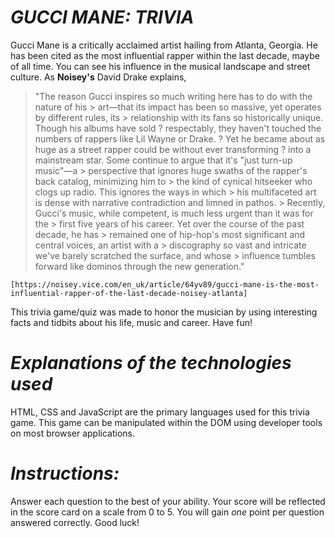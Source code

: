 # *GUCCI MANE: TRIVIA*
Gucci Mane is a critically acclaimed artist hailing from Atlanta, Georgia. He has been cited as the most influential rapper within the last decade, maybe of all time. You can see his influence in the musical landscape and street culture. As **Noisey's** David Drake explains, 
> "The reason Gucci inspires so much writing here has to do with the nature of his > art—that its impact has been so massive, yet operates by different rules, its > relationship with its fans so historically unique. Though his albums have sold ? respectably, they haven't touched the numbers of rappers like Lil Wayne or Drake. ? Yet he became about as huge as a street rapper could be without ever transforming ? into a mainstream star. Some continue to argue that it's "just turn-up music"—a > perspective that ignores huge swaths of the rapper's back catalog, minimizing him to > the kind of cynical hitseeker who clogs up radio. This ignores the ways in which > his multifaceted art is dense with narrative contradiction and limned in pathos. > Recently, Gucci's music, while competent, is much less urgent than it was for the > first five years of his career. Yet over the course of the past decade, he has > remained one of hip-hop's most significant and central voices, an artist with a > discography so vast and intricate we've barely scratched the surface, and whose > influence tumbles forward like dominos through the new generation."

    [https://noisey.vice.com/en_uk/article/64yv89/gucci-mane-is-the-most-influential-rapper-of-the-last-decade-noisey-atlanta] 


This trivia game/quiz was made to honor the musician by using interesting facts and tidbits about his life, music and career. Have fun!

# *Explanations of the technologies used*
HTML, CSS and JavaScript are the primary languages used for this trivia game. This game can be manipulated within the DOM using developer tools on most browser applications.


# *Instructions:*
Answer each question to the best of your ability. Your score will be reflected in the score card on a scale from 0 to 5. You will gain *one* point per question answered correctly. Good luck!

